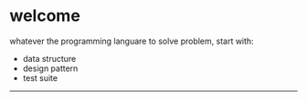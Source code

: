 # welcome

whatever the programming languare to solve problem, start with:

- data structure
- design pattern
- test suite

---

